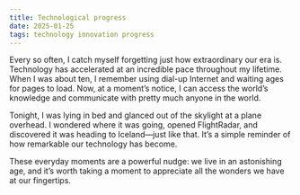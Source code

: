 ```yaml
---
title: Technological progress
date: 2025-01-25
tags: technology innovation progress
---
```


Every so often, I catch myself forgetting just how extraordinary our era is. Technology has accelerated at an incredible pace throughout my lifetime. When I was about ten, I remember using dial-up Internet and waiting ages for pages to load. Now, at a moment’s notice, I can access the world’s knowledge and communicate with pretty much anyone in the world.

Tonight, I was lying in bed and glanced out of the skylight at a plane overhead. I wondered where it was going, opened FlightRadar, and discovered it was heading to Iceland—just like that. It’s a simple reminder of how remarkable our technology has become.

These everyday moments are a powerful nudge: we live in an astonishing age, and it’s worth taking a moment to appreciate all the wonders we have at our fingertips.